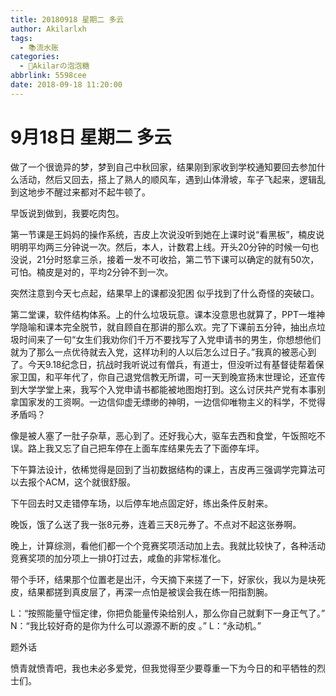 ```yaml
---
title: 20180918 星期二 多云
author: Akilarlxh
tags:
  - 📚流水账
categories:
  - 🍬Akilarの泡泡糖
abbrlink: 5598cee
date: 2018-09-18 11:20:00
---
```

# 9月18日 星期二 多云

做了一个很诡异的梦，梦到自己中秋回家，结果刚到家收到学校通知要回去参加什么活动，然后又回去，搭上了熟人的顺风车，遇到山体滑坡，车子飞起来，逻辑乱到这地步不醒过来都对不起牛顿了。

早饭说到做到，我要吃肉包。

第一节课是王妈妈的操作系统，吉皮上次说没听到她在上课时说“看黑板”，楠皮说明明平均两三分钟说一次。然后，本人，计数君上线。开头20分钟的时候一句也没说，21分时怒拿三杀，接着一发不可收拾，第二节下课可以确定的就有50次，可怕。楠皮是对的，平均2分钟不到一次。

突然注意到今天七点起，结果早上的课都没犯困 似乎找到了什么奇怪的突破口。

第二堂课，软件结构体系。上的什么垃圾玩意。课本没意思也就算了，PPT一堆神学隐喻和课本完全脱节，就自顾自在那讲的那么欢。完了下课前五分钟，抽出点垃圾时间来了一句“女生们我劝你们千万不要找写了入党申请书的男生，你想想他们就为了那么一点优待就去入党，这样功利的人以后怎么过日子。”我真的被恶心到了。今天9.18纪念日，抗战时我听说过有僧兵，有道士，但没听过有基督徒帮着保家卫国，和平年代了，你自己退党信教无所谓，可一天到晚宣扬末世理论，还宣传到大学学堂上来，我写个入党申请书都能被地图炮打到。这么讨厌共产党有本事别拿国家发的工资啊。一边信仰虚无缥缈的神明，一边信仰唯物主义的科学，不觉得矛盾吗？

像是被人塞了一肚子杂草，恶心到了。还好我心大，驱车去西和食堂，午饭照吃不误。路上我又忘了自己把车停在上面车库结果先去了下面停车坪。

下午算法设计，依稀觉得是回到了当初数据结构的课上，吉皮再三强调学完算法可以去报个ACM，这个就很舒服。

下午回去时又走错停车场，以后停车地点固定好，练出条件反射来。

晚饭，饿了么送了我一张8元券，连着三天8元券了。不点对不起这张券啊。

晚上，计算综测，看他们都一个个竞赛奖项活动加上去。我就比较快了，各种活动竞赛奖项的加分项上一排0打过去，咸鱼的非常标准化。

带个手环，结果那个位置老是出汗，今天摘下来搓了一下，好家伙，我以为是块死皮，结果都搓到真皮层了，再深一点怕是被误会我在练一阳指割腕。

L：“按照能量守恒定律，你把负能量传染给别人，那么你自己就剩下一身正气了。”
N：“我比较好奇的是你为什么可以源源不断的皮 。”
L：“永动机。”

题外话

愤青就愤青吧，我也未必多爱党，但我觉得至少要尊重一下为今日的和平牺牲的烈士们。